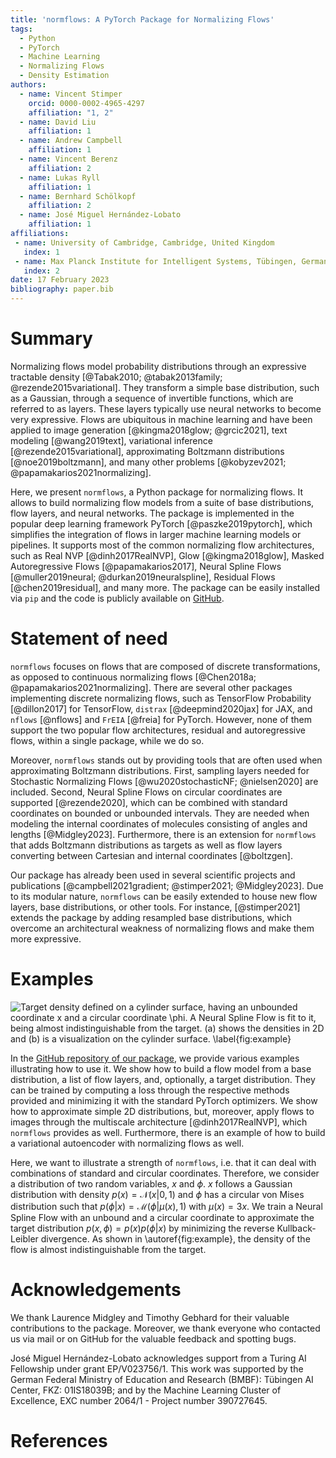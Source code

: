 ```yaml
---
title: 'normflows: A PyTorch Package for Normalizing Flows'
tags:
  - Python
  - PyTorch
  - Machine Learning
  - Normalizing Flows
  - Density Estimation
authors:
  - name: Vincent Stimper
    orcid: 0000-0002-4965-4297
    affiliation: "1, 2"
  - name: David Liu
    affiliation: 1
  - name: Andrew Campbell
    affiliation: 1
  - name: Vincent Berenz
    affiliation: 2
  - name: Lukas Ryll
    affiliation: 1
  - name: Bernhard Schölkopf
    affiliation: 2
  - name: José Miguel Hernández-Lobato
    affiliation: 1
affiliations:
 - name: University of Cambridge, Cambridge, United Kingdom
   index: 1
 - name: Max Planck Institute for Intelligent Systems, Tübingen, Germany
   index: 2
date: 17 February 2023
bibliography: paper.bib
---
```



# Summary

Normalizing flows model probability distributions through an expressive tractable density 
[@Tabak2010; @tabak2013family; @rezende2015variational]. They transform a simple base distribution, 
such as a Gaussian, through a sequence of invertible functions, which are referred to as layers. 
These layers typically use neural networks to become very expressive. Flows are ubiquitous in machine 
learning and have been applied to image generation [@kingma2018glow; @grcic2021], text modeling 
[@wang2019text], variational inference [@rezende2015variational], approximating Boltzmann 
distributions [@noe2019boltzmann], and many other problems [@kobyzev2021; @papamakarios2021normalizing]. 

Here, we present `normflows`, a Python package for normalizing flows. It allows to build normalizing 
flow models from a suite of base distributions, flow layers, and neural networks. The package is 
implemented in the popular deep learning framework PyTorch [@paszke2019pytorch], which simplifies 
the integration of flows in larger machine learning models or pipelines. It supports most of the 
common normalizing flow architectures, such as Real NVP [@dinh2017RealNVP], Glow [@kingma2018glow], 
Masked Autoregressive Flows [@papamakarios2017], Neural Spline Flows 
[@muller2019neural; @durkan2019neuralspline], Residual Flows [@chen2019residual], and many more. 
The package can be easily installed via `pip` and the code is publicly available on 
[GitHub](https://github.com/VincentStimper/normalizing-flows).


# Statement of need

`normflows` focuses on flows that are composed of discrete transformations, as opposed to continuous 
normalizing flows [@Chen2018a; @papamakarios2021normalizing]. There are several other packages 
implementing discrete normalizing flows, such as TensorFlow Probability [@dillon2017] for TensorFlow, 
`distrax` [@deepmind2020jax] for JAX, and `nflows` [@nflows] and `FrEIA` [@freia] for PyTorch. 
However, none of them support the two popular flow architectures, residual and autoregressive flows, 
within a single package, while we do so.

Moreover, `normflows` stands out by providing tools that are often used when approximating Boltzmann 
distributions. First, sampling layers needed for Stochastic Normalizing Flows 
[@wu2020stochasticNF; @nielsen2020] are included. Second, Neural Spline Flows on circular coordinates 
are supported [@rezende2020], which can be combined with standard coordinates on bounded or unbounded 
intervals. They are needed when modeling the internal coordinates of molecules consisting of angles 
and lengths [@Midgley2023]. Furthermore, there is an extension for `normflows` that adds Boltzmann 
distributions as targets as well as flow layers converting between Cartesian and internal coordinates 
[@boltzgen].

Our package has already been used in several scientific projects and publications 
[@campbell2021gradient; @stimper2021; @Midgley2023]. Due to its modular nature, `normflows` can be 
easily extended to house new flow layers, base distributions, or other tools. For instance, 
[@stimper2021] extends the package by adding resampled base distributions, which overcome an 
architectural weakness of normalizing flows and make them more expressive.


# Examples

![Target density defined on a cylinder surface, having an unbounded coordinate $x$ and a circular 
coordinate $\phi$. A Neural Spline Flow is fit to it, being almost indistinguishable from the target. 
(a) shows the densities in 2D and (b) is a visualization on the cylinder surface.
\label{fig:example}](nsf_cylinder_2d_3d.png)

In the [GitHub repository of our package](https://github.com/VincentStimper/normalizing-flows), we 
provide various examples illustrating how to use it. We show how to build a flow model from a base 
distribution, a list of flow layers, and, optionally, a target distribution. They can be trained by 
computing a loss through the respective methods provided and minimizing it with the standard PyTorch 
optimizers. We show how to approximate simple 2D distributions, but, moreover, apply flows to images 
through the multiscale architecture [@dinh2017RealNVP], which `normflows` provides as well. 
Furthermore, there is an example of how to build a variational autoencoder with normalizing flows as 
well.

Here, we want to illustrate a strength of `normflows`, i.e. that it can deal with combinations of 
standard and circular coordinates. Therefore, we consider a distribution of two random variables, 
$x$ and $\phi$. $x$ follows a Gaussian distribution with density $p(x) = \mathcal{N}(x|0, 1)$ and 
$\phi$ has a circular von Mises distribution such that $p(\phi|x) = \mathcal{M}(\phi|\mu(x), 1)$ with 
$\mu(x) = 3x$. We train a Neural Spline Flow with an unbound and a circular coordinate to approximate 
the target distribution $p(x, \phi) = p(x) p(\phi|x)$ by minimizing the reverse Kullback-Leibler 
divergence. As shown in \autoref{fig:example}, the density of the flow is almost indistinguishable 
from the target.


# Acknowledgements

We thank Laurence Midgley and Timothy Gebhard for their valuable contributions to the package.
Moreover, we thank everyone who contacted us via mail or on GitHub for the valuable feedback and 
spotting bugs.

José Miguel Hernández-Lobato acknowledges support from a Turing AI Fellowship under grant EP/V023756/1.
This work was supported by the German Federal Ministry of Education and Research (BMBF): Tübingen AI 
Center, FKZ: 01IS18039B; and by the Machine Learning Cluster of Excellence, EXC number 2064/1 - Project 
number 390727645. 


# References